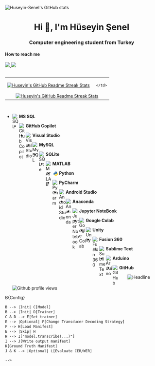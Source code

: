 
   
   ![Huseyin-Senel's GitHub stats](https://github-readme-stats.vercel.app/api?username=Huseyin-Senel&show_icons=true&theme=radical)

<h1 align="center">Hi 👋, I'm Hüseyin Şenel</h1>
<h3 align="center">Computer engineering student from Turkey</h3>

   <h4> How to reach me </h4>
   <a href="https://www.linkedin.com/in/h%C3%BCseyin-%C5%9Fenel/"> <img src="https://img.shields.io/badge/LinkedIn-Huseyin%20Senel-blue?style=flat-square&logo=linkedin" /> </a>
   <a href="mailto:huseyin0senel@gmail.com"> <img src="https://img.shields.io/badge/Gmail-huseyin0senel@gmail.com-red?style=flat-square&logo=gmail" /> </a>
<br/>
<br/>

<table>
   <tr>
      <td>
         <a href="https://github-readme-stats.vercel.app/api/top-langs/?username=Huseyin-Senel">
            <img src="https://github.com/Huseyin-Senel/github-readme-stats" alt="Huseyin's GitHub Readme Streak Stats" />
         </a>
      </td>
      <td>
         
     </td>
  </tr>
   <tr>
    <td colspan=2 align="center">
      <a href="https://git.io/streak-stats"> <img src="http://github-readme-streak-stats.herokuapp.com?user=Huseyin-Senel&hide_border=true&background=f6f8fa&currStreakLabel=000000&date_format=j%20M%5B%20Y%5D" alt="Huseyin's GitHub Readme Streak Stats" /> </a>
    </td>
  </tr>
</table>

<br/>
   
- <img align="left" alt="SQL" width="22px" src="https://img.icons8.com/color/452/microsoft-sql-server.png" />  **MS SQL**
- <img align="left" alt="GitHub Copilot" width="22px" src="https://github.githubassets.com/images/icons/copilot/cp-head-square.png"/>  **GitHub Copilot**
- <img align="left" alt="Visual Studio" width="22px" src="https://cdn.jsdelivr.net/npm/simple-icons@v3/icons/visualstudio.svg"/>  **Visual Studio**
- <img align="left" alt="MySQL" width="22px" src="https://img.icons8.com/fluent/2x/mysql-logo.png" alt="mysql" />  **MySQL**
- <img align="left" alt="SQLite" width="22px" src="https://upload.wikimedia.org/wikipedia/commons/thumb/9/97/Sqlite-square-icon.svg/2048px-Sqlite-square-icon.svg.png" />  **SQLite**   
   
- <img align="left" alt="MATLAB" width="22px" src="https://upload.wikimedia.org/wikipedia/commons/2/21/Matlab_Logo.png" />  **MATLAB**
- <img align="left" alt="Python" width="22px" src="https://raw.githubusercontent.com/github/explore/80688e429a7d4ef2fca1e82350fe8e3517d3494d/topics/python/python.png" />  **Python**
- <img align="left" alt="PyCharm" width="22px" src="https://img.icons8.com/color/344/pycharm.png" />  **PyCharm**
- <img align="left" alt="Android Studio" width="22px" src="https://img.icons8.com/fluency/344/android-studio--v3.png" />  **Android Studio**
- <img align="left" alt="Anaconda" width="22px" src="https://img.icons8.com/fluency/344/anaconda--v2.png" />  **Anaconda**
- <img align="left" alt="Jupyter Notebook" width="22px" src="https://www.vectorlogo.zone/logos/jupyter/jupyter-icon.svg" /> **Jupyter NoteBook**
- <img align="left" alt="Google Colab" width="22px" src="https://colab.research.google.com/img/colab_favicon_256px.png" /> **Google Colab**  
- <img align="left" alt="Unity" width="22px" src="https://img.icons8.com/ios-filled/344/unity.png" /> **Unity**  
- <img align="left" alt="Fusion 360" width="22px" src="https://img.icons8.com/color/344/autodesk-fusion-360.png" /> **Fusion 360**  
- <img align="left" alt="Sublime Text" width="22px" src="https://img.icons8.com/fluency/344/sublime-text.png" /> **Sublime Text**   
- <img align="left" alt="Arduino" width="22px" src="https://img.icons8.com/fluency/344/arduino.png" /> **Arduino** 
- <img align="left" alt="GitHub" width="22px" src="https://img.icons8.com/material-outlined/344/github.png" /> **GitHub**

   <div align=center>
        <img src="https://readme-typing-svg.herokuapp.com?color=%236FDA44&size=32&center=true&vCenter=true&width=600&height=50&lines=Hi+there+I'm+Hüseyin+Şenel+%F0%9F%91%8B;Computer+Engineer+%F0%9F%96%A5;from+Turkey+%F0%9F%87%B9%F0%9F%87%B7" alt="Headline" />
    </div>
   
   <!--![Github profile views](https://gpvc.arturio.dev/Huseyin-Senel)-->
   ![Github profile views](https://komarev.com/ghpvc/?username=Huseyin-Senel&color=brightgreen&style=flat-square)
  

<!--
```mermaid
graph TD
    A[Hydra Overrides + Config Dataclass] --> B{Config}
    B --> |Init| C[Model]
    B --> |Init| D[Trainer]
    C & D --> E[Set trainer]
    E --> |Optional| F[Change Transducer Decoding Strategy]
    F --> H[Load Manifest]
    E --> |Skip| H
    H --> I["model.transcribe(...)"]
    I --> J[Write output manifest]
    K[Ground Truth Manifest]
    J & K --> |Optional| L[Evaluate CER/WER]
```
-->
